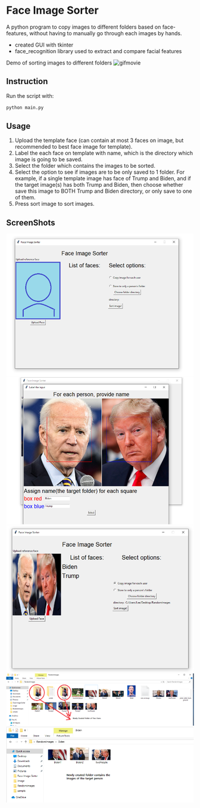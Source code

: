 # Face Image Sorter

A python program to copy images to different folders based on face-features, without having to manually go through each images by hands.

- created GUI with tkinter
- face_recognition library used to extract and compare facial features

Demo of sorting images to different folders
![gifmovie](https://github.com/hlee2052/Face-Image-Sorter/blob/master/screenshot/demo-face-image.gif)

## Instruction

Run the script with:
```bash
python main.py
```

## Usage

1. Upload the template face (can contain at most 3 faces on image, but recommended to best face image for template).
2. Label the each face on template with name, which is the directory which image is going to be saved.
3. Select the folder which contains the images to be sorted.
4. Select the option to see if images are to be only saved to 1 folder. For example, if a single template image has face of Trump and Biden, and if the target image(s) has both Trump and Biden, then choose whether save this image to BOTH Trump and Biden directory, or only save to one of them.
5. Press sort image to sort images.
 
## ScreenShots

![demo1](https://github.com/hlee2052/Face-Image-Sorter/blob/master/screenshot/demo1.png)
![demo2](https://github.com/hlee2052/Face-Image-Sorter/blob/master/screenshot/demo2.png)
![demo3](https://github.com/hlee2052/Face-Image-Sorter/blob/master/screenshot/demo3.png)
![demo4](https://github.com/hlee2052/Face-Image-Sorter/blob/master/screenshot/demo4.png)
![demo5](https://github.com/hlee2052/Face-Image-Sorter/blob/master/screenshot/demo5.png)



